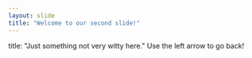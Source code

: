 ```yaml
---
layout: slide
title: "Welcome to our second slide!"
---
```

title: "Just something not very witty here."
Use the left arrow to go back!
